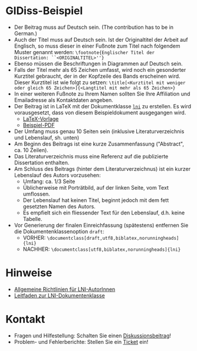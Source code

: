 # GIDiss-Beispiel
- Der Beitrag muss auf Deutsch sein. (The contribution has to be in German.)
- Auch der Titel muss auf Deutsch sein. Ist der Originaltitel der Arbeit auf Englisch, so muss dieser in einer Fußnote zum Titel nach folgendem Muster genannt werden:
    `\footnote{Englischer Titel der Dissertation: ``<ORIGINALTITEL>''}`
- Ebenso müssen die Beschriftungen in Diagrammen auf Deutsch sein.
- Falls der Titel mehr als 65 Zeichen umfasst, wird noch ein gesonderter Kurztitel gebraucht, der in der Kopfzeile des Bands erscheinen wird. Dieser Kurztitel ist wie folgt zu setzen:
  `\title[<Kurztitel mit weniger oder gleich 65 Zeichen>]{<Langtitel mit mehr als 65 Zeichen>}`
- In einer weiteren Fußnote zu Ihrem Namen sollten Sie Ihre Affiliation und Emailadresse als Kontaktdaten angeben.
- Der Beitrag ist in LaTeX mit der Dokumentklasse [`lni`](https://github.com/gi-ev/LNI) zu erstellen. Es wird vorausgesetzt, dass von diesem Beispieldokument ausgegangen wird.
  - [LaTeX-Vorlage](https://github.com/nm-wu/GIDiss-Beispiel/releases/download/latest/GIDiss-Beispiel.zip)
  - [Beispiel-PDF](https://github.com/nm-wu/GIDiss-Beispiel/releases/download/latest/gidiss-kurzfassung.pdf)
- Der Umfang muss genau 10 Seiten sein (inklusive Literaturverzeichnis und Lebenslauf, sh. unten)
- Am Beginn des Beitrags ist eine kurze Zusammenfassung ("Abstract", ca. 10 Zeilen).
- Das Literaturverzeichnis muss eine Referenz auf die publizierte Dissertation enthalten.
- Am Schluss des Beitrags (hinter dem Literaturverzeichnus) ist ein kurzer Lebenslauf des Autors vorzusehen:
  - Umfang: ca. 1/3 Seite 
  - Üblicherweise mit Porträtbild, auf der linken Seite, vom Text umflossen. 
  - Der Lebenslauf hat keinen Titel, beginnt jedoch mit dem fett gesetzten Namen des Autors.
  - Es empfielt sich ein fliessender Text für den Lebenslauf, d.h. keine Tabelle.
- Vor Generierung der finalen Einreichfassung (spätestens) entfernen Sie die Dokumentenklassenoption `draft`:
  - VORHER: `\documentclass[draft,utf8,biblatex,norunningheads]{lni}`
  - NACHHER: `\documentclass[utf8,biblatex,norunningheads]{lni}`
# Hinweise
- [Allgemeine Richtlinien für LNI-AutorInnen](https://gi.de/fileadmin/GI/Hauptseite/Service/Publikationen/LNI/LNI-Autorenrichtlinien.docx)
- [Leitfaden zur LNI-Dokumentenklasse](http://mirrors.ctan.org/macros/latex/contrib/lni/lni-instructions.pdf)
# Kontakt
- Fragen und Hilfestellung: Schalten Sie einen [Diskussionsbeitrag](https://github.com/nm-wu/GIDiss-Beispiel/discussions/new)!
- Problem- und Fehlerberichte: Stellen Sie ein [Ticket](https://github.com/nm-wu/GIDiss-Beispiel/issues/new/choose) ein!
